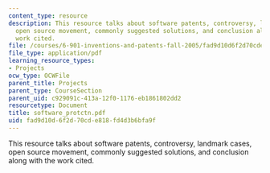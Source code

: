 ```yaml
---
content_type: resource
description: This resource talks about software patents, controversy, landmark cases,
  open source movement, commonly suggested solutions, and conclusion along with the
  work cited.
file: /courses/6-901-inventions-and-patents-fall-2005/fad9d10d6f2d70cde818fd4d3b6bfa9f_software_protctn.pdf
file_type: application/pdf
learning_resource_types:
- Projects
ocw_type: OCWFile
parent_title: Projects
parent_type: CourseSection
parent_uid: c929091c-413a-12f0-1176-eb1861802dd2
resourcetype: Document
title: software_protctn.pdf
uid: fad9d10d-6f2d-70cd-e818-fd4d3b6bfa9f
---
```

This resource talks about software patents, controversy, landmark cases, open source movement, commonly suggested solutions, and conclusion along with the work cited.

